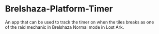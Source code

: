 # Brelshaza-Platform-Timer

An app that can be used to track the timer on when the tiles breaks as one of the raid mechanic in Brelshaza Normal mode in Lost Ark.
